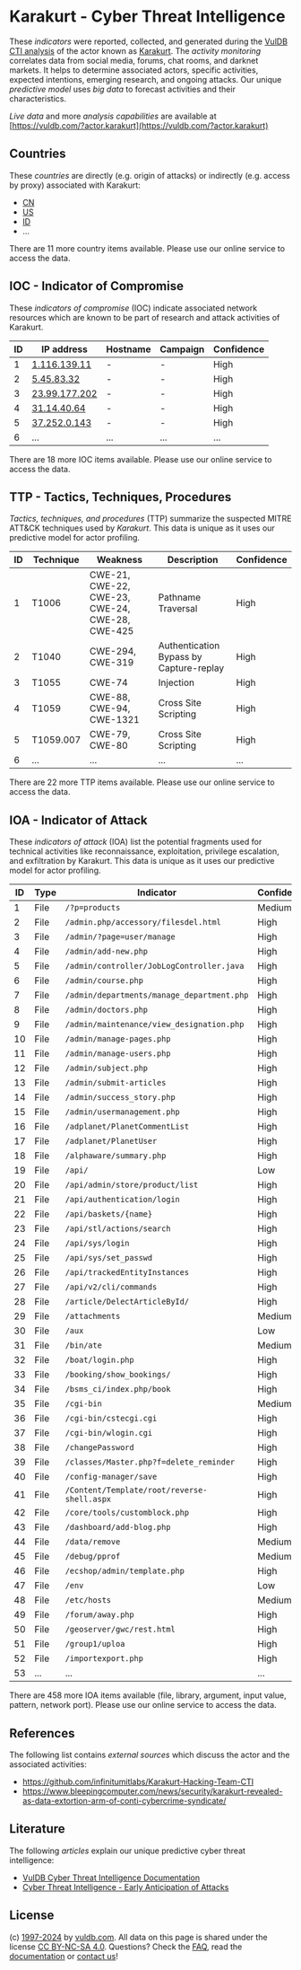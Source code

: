 # Karakurt - Cyber Threat Intelligence

These _indicators_ were reported, collected, and generated during the [VulDB CTI analysis](https://vuldb.com/?kb.cti) of the actor known as [Karakurt](https://vuldb.com/?actor.karakurt). The _activity monitoring_ correlates data from social media, forums, chat rooms, and darknet markets. It helps to determine associated actors, specific activities, expected intentions, emerging research, and ongoing attacks. Our unique _predictive model_ uses _big data_ to forecast activities and their characteristics.

_Live data_ and more _analysis capabilities_ are available at [https://vuldb.com/?actor.karakurt](https://vuldb.com/?actor.karakurt)

## Countries

These _countries_ are directly (e.g. origin of attacks) or indirectly (e.g. access by proxy) associated with Karakurt:

* [CN](https://vuldb.com/?country.cn)
* [US](https://vuldb.com/?country.us)
* [ID](https://vuldb.com/?country.id)
* ...

There are 11 more country items available. Please use our online service to access the data.

## IOC - Indicator of Compromise

These _indicators of compromise_ (IOC) indicate associated network resources which are known to be part of research and attack activities of Karakurt.

ID | IP address | Hostname | Campaign | Confidence
-- | ---------- | -------- | -------- | ----------
1 | [1.116.139.11](https://vuldb.com/?ip.1.116.139.11) | - | - | High
2 | [5.45.83.32](https://vuldb.com/?ip.5.45.83.32) | - | - | High
3 | [23.99.177.202](https://vuldb.com/?ip.23.99.177.202) | - | - | High
4 | [31.14.40.64](https://vuldb.com/?ip.31.14.40.64) | - | - | High
5 | [37.252.0.143](https://vuldb.com/?ip.37.252.0.143) | - | - | High
6 | ... | ... | ... | ...

There are 18 more IOC items available. Please use our online service to access the data.

## TTP - Tactics, Techniques, Procedures

_Tactics, techniques, and procedures_ (TTP) summarize the suspected MITRE ATT&CK techniques used by _Karakurt_. This data is unique as it uses our predictive model for actor profiling.

ID | Technique | Weakness | Description | Confidence
-- | --------- | -------- | ----------- | ----------
1 | T1006 | CWE-21, CWE-22, CWE-23, CWE-24, CWE-28, CWE-425 | Pathname Traversal | High
2 | T1040 | CWE-294, CWE-319 | Authentication Bypass by Capture-replay | High
3 | T1055 | CWE-74 | Injection | High
4 | T1059 | CWE-88, CWE-94, CWE-1321 | Cross Site Scripting | High
5 | T1059.007 | CWE-79, CWE-80 | Cross Site Scripting | High
6 | ... | ... | ... | ...

There are 22 more TTP items available. Please use our online service to access the data.

## IOA - Indicator of Attack

These _indicators of attack_ (IOA) list the potential fragments used for technical activities like reconnaissance, exploitation, privilege escalation, and exfiltration by Karakurt. This data is unique as it uses our predictive model for actor profiling.

ID | Type | Indicator | Confidence
-- | ---- | --------- | ----------
1 | File | `/?p=products` | Medium
2 | File | `/admin.php/accessory/filesdel.html` | High
3 | File | `/admin/?page=user/manage` | High
4 | File | `/admin/add-new.php` | High
5 | File | `/admin/controller/JobLogController.java` | High
6 | File | `/admin/course.php` | High
7 | File | `/admin/departments/manage_department.php` | High
8 | File | `/admin/doctors.php` | High
9 | File | `/admin/maintenance/view_designation.php` | High
10 | File | `/admin/manage-pages.php` | High
11 | File | `/admin/manage-users.php` | High
12 | File | `/admin/subject.php` | High
13 | File | `/admin/submit-articles` | High
14 | File | `/admin/success_story.php` | High
15 | File | `/admin/usermanagement.php` | High
16 | File | `/adplanet/PlanetCommentList` | High
17 | File | `/adplanet/PlanetUser` | High
18 | File | `/alphaware/summary.php` | High
19 | File | `/api/` | Low
20 | File | `/api/admin/store/product/list` | High
21 | File | `/api/authentication/login` | High
22 | File | `/api/baskets/{name}` | High
23 | File | `/api/stl/actions/search` | High
24 | File | `/api/sys/login` | High
25 | File | `/api/sys/set_passwd` | High
26 | File | `/api/trackedEntityInstances` | High
27 | File | `/api/v2/cli/commands` | High
28 | File | `/article/DelectArticleById/` | High
29 | File | `/attachments` | Medium
30 | File | `/aux` | Low
31 | File | `/bin/ate` | Medium
32 | File | `/boat/login.php` | High
33 | File | `/booking/show_bookings/` | High
34 | File | `/bsms_ci/index.php/book` | High
35 | File | `/cgi-bin` | Medium
36 | File | `/cgi-bin/cstecgi.cgi` | High
37 | File | `/cgi-bin/wlogin.cgi` | High
38 | File | `/changePassword` | High
39 | File | `/classes/Master.php?f=delete_reminder` | High
40 | File | `/config-manager/save` | High
41 | File | `/Content/Template/root/reverse-shell.aspx` | High
42 | File | `/core/tools/customblock.php` | High
43 | File | `/dashboard/add-blog.php` | High
44 | File | `/data/remove` | Medium
45 | File | `/debug/pprof` | Medium
46 | File | `/ecshop/admin/template.php` | High
47 | File | `/env` | Low
48 | File | `/etc/hosts` | Medium
49 | File | `/forum/away.php` | High
50 | File | `/geoserver/gwc/rest.html` | High
51 | File | `/group1/uploa` | High
52 | File | `/importexport.php` | High
53 | ... | ... | ...

There are 458 more IOA items available (file, library, argument, input value, pattern, network port). Please use our online service to access the data.

## References

The following list contains _external sources_ which discuss the actor and the associated activities:

* https://github.com/infinitumitlabs/Karakurt-Hacking-Team-CTI
* https://www.bleepingcomputer.com/news/security/karakurt-revealed-as-data-extortion-arm-of-conti-cybercrime-syndicate/

## Literature

The following _articles_ explain our unique predictive cyber threat intelligence:

* [VulDB Cyber Threat Intelligence Documentation](https://vuldb.com/?kb.cti)
* [Cyber Threat Intelligence - Early Anticipation of Attacks](https://www.scip.ch/en/?labs.20201022)

## License

(c) [1997-2024](https://vuldb.com/?kb.changelog) by [vuldb.com](https://vuldb.com/?kb.about). All data on this page is shared under the license [CC BY-NC-SA 4.0](https://creativecommons.org/licenses/by-nc-sa/4.0/). Questions? Check the [FAQ](https://vuldb.com/?kb.faq), read the [documentation](https://vuldb.com/?kb) or [contact us](https://vuldb.com/?contact)!
